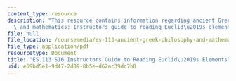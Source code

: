 ```yaml
---
content_type: resource
description: "This resource contains information regarding ancient Greek philosophy\
  \ and mathematics: Instructors guide to reading Euclid\u2019s elements."
file: null
file_location: /coursemedia/es-113-ancient-greek-philosophy-and-mathematics-spring-2016/e69bd5e19d472d898b5ed62ac39dc7b8_MITES_113S16_InstructGuide.pdf
file_type: application/pdf
resourcetype: Document
title: "ES.113 S16 Instructors Guide to Reading Euclid\u2019s Elements"
uid: e69bd5e1-9d47-2d89-8b5e-d62ac39dc7b8
---
```

